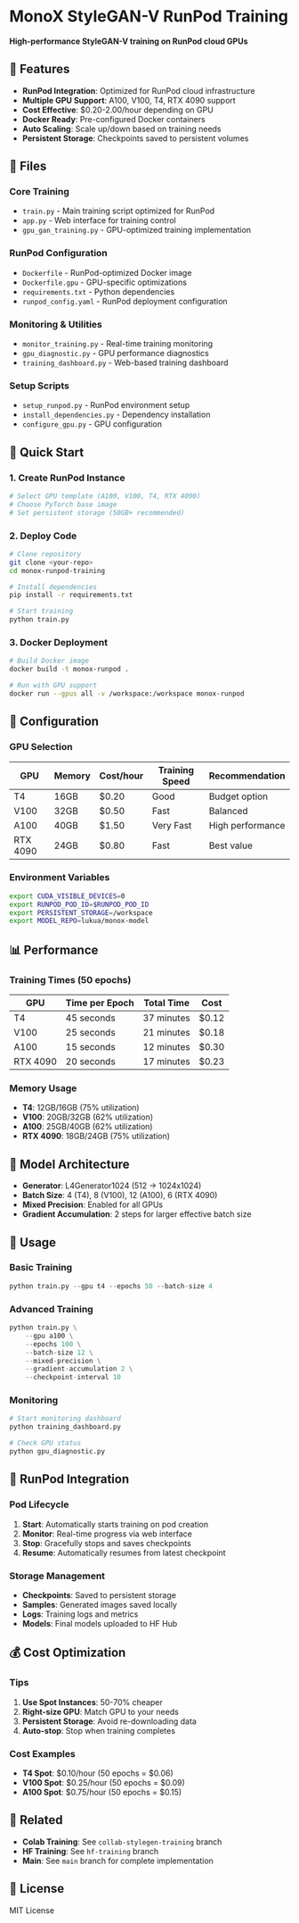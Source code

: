# MonoX StyleGAN-V RunPod Training

**High-performance StyleGAN-V training on RunPod cloud GPUs**

## 🚀 Features

- **RunPod Integration**: Optimized for RunPod cloud infrastructure
- **Multiple GPU Support**: A100, V100, T4, RTX 4090 support
- **Cost Effective**: $0.20-2.00/hour depending on GPU
- **Docker Ready**: Pre-configured Docker containers
- **Auto Scaling**: Scale up/down based on training needs
- **Persistent Storage**: Checkpoints saved to persistent volumes

## 📁 Files

### Core Training
- `train.py` - Main training script optimized for RunPod
- `app.py` - Web interface for training control
- `gpu_gan_training.py` - GPU-optimized training implementation

### RunPod Configuration
- `Dockerfile` - RunPod-optimized Docker image
- `Dockerfile.gpu` - GPU-specific optimizations
- `requirements.txt` - Python dependencies
- `runpod_config.yaml` - RunPod deployment configuration

### Monitoring & Utilities
- `monitor_training.py` - Real-time training monitoring
- `gpu_diagnostic.py` - GPU performance diagnostics
- `training_dashboard.py` - Web-based training dashboard

### Setup Scripts
- `setup_runpod.py` - RunPod environment setup
- `install_dependencies.py` - Dependency installation
- `configure_gpu.py` - GPU configuration

## 🎯 Quick Start

### 1. Create RunPod Instance
```bash
# Select GPU template (A100, V100, T4, RTX 4090)
# Choose PyTorch base image
# Set persistent storage (50GB+ recommended)
```

### 2. Deploy Code
```bash
# Clone repository
git clone <your-repo>
cd monox-runpod-training

# Install dependencies
pip install -r requirements.txt

# Start training
python train.py
```

### 3. Docker Deployment
```bash
# Build Docker image
docker build -t monox-runpod .

# Run with GPU support
docker run --gpus all -v /workspace:/workspace monox-runpod
```

## 🔧 Configuration

### GPU Selection
| GPU | Memory | Cost/hour | Training Speed | Recommendation |
|-----|--------|-----------|----------------|----------------|
| T4 | 16GB | $0.20 | Good | Budget option |
| V100 | 32GB | $0.50 | Fast | Balanced |
| A100 | 40GB | $1.50 | Very Fast | High performance |
| RTX 4090 | 24GB | $0.80 | Fast | Best value |

### Environment Variables
```bash
export CUDA_VISIBLE_DEVICES=0
export RUNPOD_POD_ID=$RUNPOD_POD_ID
export PERSISTENT_STORAGE=/workspace
export MODEL_REPO=lukua/monox-model
```

## 📊 Performance

### Training Times (50 epochs)
| GPU | Time per Epoch | Total Time | Cost |
|-----|---------------|------------|------|
| T4 | 45 seconds | 37 minutes | $0.12 |
| V100 | 25 seconds | 21 minutes | $0.18 |
| A100 | 15 seconds | 12 minutes | $0.30 |
| RTX 4090 | 20 seconds | 17 minutes | $0.23 |

### Memory Usage
- **T4**: 12GB/16GB (75% utilization)
- **V100**: 20GB/32GB (62% utilization)
- **A100**: 25GB/40GB (62% utilization)
- **RTX 4090**: 18GB/24GB (75% utilization)

## 🎨 Model Architecture

- **Generator**: L4Generator1024 (512 → 1024x1024)
- **Batch Size**: 4 (T4), 8 (V100), 12 (A100), 6 (RTX 4090)
- **Mixed Precision**: Enabled for all GPUs
- **Gradient Accumulation**: 2 steps for larger effective batch size

## 📝 Usage

### Basic Training
```python
python train.py --gpu t4 --epochs 50 --batch-size 4
```

### Advanced Training
```python
python train.py \
    --gpu a100 \
    --epochs 100 \
    --batch-size 12 \
    --mixed-precision \
    --gradient-accumulation 2 \
    --checkpoint-interval 10
```

### Monitoring
```python
# Start monitoring dashboard
python training_dashboard.py

# Check GPU status
python gpu_diagnostic.py
```

## 🔗 RunPod Integration

### Pod Lifecycle
1. **Start**: Automatically starts training on pod creation
2. **Monitor**: Real-time progress via web interface
3. **Stop**: Gracefully stops and saves checkpoints
4. **Resume**: Automatically resumes from latest checkpoint

### Storage Management
- **Checkpoints**: Saved to persistent storage
- **Samples**: Generated images saved locally
- **Logs**: Training logs and metrics
- **Models**: Final models uploaded to HF Hub

## 💰 Cost Optimization

### Tips
1. **Use Spot Instances**: 50-70% cheaper
2. **Right-size GPU**: Match GPU to your needs
3. **Persistent Storage**: Avoid re-downloading data
4. **Auto-stop**: Stop when training completes

### Cost Examples
- **T4 Spot**: $0.10/hour (50 epochs = $0.06)
- **V100 Spot**: $0.25/hour (50 epochs = $0.09)
- **A100 Spot**: $0.75/hour (50 epochs = $0.15)

## 🔗 Related

- **Colab Training**: See `collab-stylegen-training` branch
- **HF Training**: See `hf-training` branch
- **Main**: See `main` branch for complete implementation

## 📄 License

MIT License